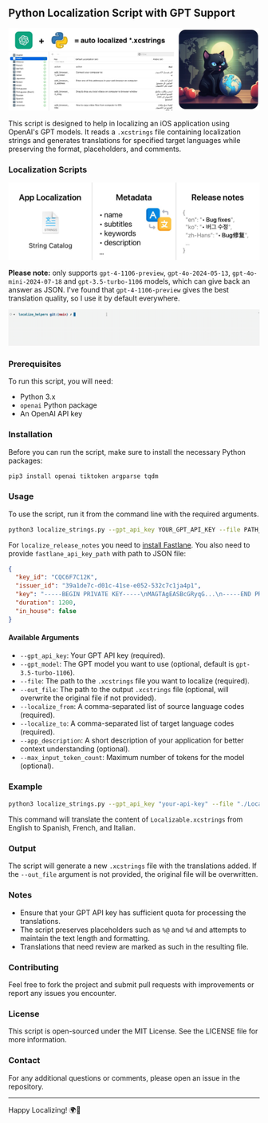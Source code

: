 ## Python Localization Script with GPT Support

<img src="images/github_localize_header.jpg">

This script is designed to help in localizing an iOS application using OpenAI's GPT models. It reads a `.xcstrings` file containing localization strings and generates translations for specified target languages while preserving the format, placeholders, and comments. 

### Localization Scripts
<img src="images/modes.jpg">

**Please note:** only supports `gpt-4-1106-preview`, `gpt-4o-2024-05-13`, `gpt-4o-mini-2024-07-18` and `gpt-3.5-turbo-1106` models, which can give back an answer as JSON. I've found that `gpt-4-1106-preview` gives the best translation quality, so I use it by default everywhere.

![Terminal animation](/images/anim.gif)

### Prerequisites

To run this script, you will need:
- Python 3.x
- `openai` Python package
- An OpenAI API key

### Installation

Before you can run the script, make sure to install the necessary Python packages:

```bash
pip3 install openai tiktoken argparse tqdm
```

### Usage

To use the script, run it from the command line with the required arguments.

```bash
python3 localize_strings.py --gpt_api_key YOUR_GPT_API_KEY --file PATH_TO_XCSTRINGS_FILE --localize_from SOURCE_LANG_CODES --localize_to TARGET_LANG_CODES
```

For `localize_release_notes` you need to [install Fastlane](https://docs.fastlane.tools/getting-started/ios/setup/). You also need to provide `fastlane_api_key_path` with path to JSON file:
```json
{
  "key_id": "CQC6F7C12K",
  "issuer_id": "39a1de7c-d01c-41se-e052-532c7c1ja4p1",
  "key": "-----BEGIN PRIVATE KEY-----\nMAGTAgEASBcGRyqG...\n-----END PRIVATE KEY-----",
  "duration": 1200,
  "in_house": false 
}
```

#### Available Arguments

- `--gpt_api_key`: Your GPT API key (required).
- `--gpt_model`: The GPT model you want to use (optional, default is `gpt-3.5-turbo-1106`).
- `--file`: The path to the `.xcstrings` file you want to localize (required).
- `--out_file`: The path to the output `.xcstrings` file (optional, will overwrite the original file if not provided).
- `--localize_from`: A comma-separated list of source language codes (required).
- `--localize_to`: A comma-separated list of target language codes (required).
- `--app_description`: A short description of your application for better context understanding (optional).
- `--max_input_token_count`: Maximum number of tokens for the model (optional).

### Example

```bash
python3 localize_strings.py --gpt_api_key "your-api-key" --file "./Localizable.xcstrings" --localize_from "en,de" --localize_to "es,fr,it" --app_description "A productivity app for managing tasks."
```

This command will translate the content of `Localizable.xcstrings` from English to Spanish, French, and Italian.

### Output

The script will generate a new `.xcstrings` file with the translations added. If the `--out_file` argument is not provided, the original file will be overwritten.

### Notes

- Ensure that your GPT API key has sufficient quota for processing the translations.
- The script preserves placeholders such as `%@` and `%d` and attempts to maintain the text length and formatting.
- Translations that need review are marked as such in the resulting file.

### Contributing

Feel free to fork the project and submit pull requests with improvements or report any issues you encounter.

### License

This script is open-sourced under the MIT License. See the LICENSE file for more information.

### Contact

For any additional questions or comments, please open an issue in the repository.

---

Happy Localizing! 🌍📲
